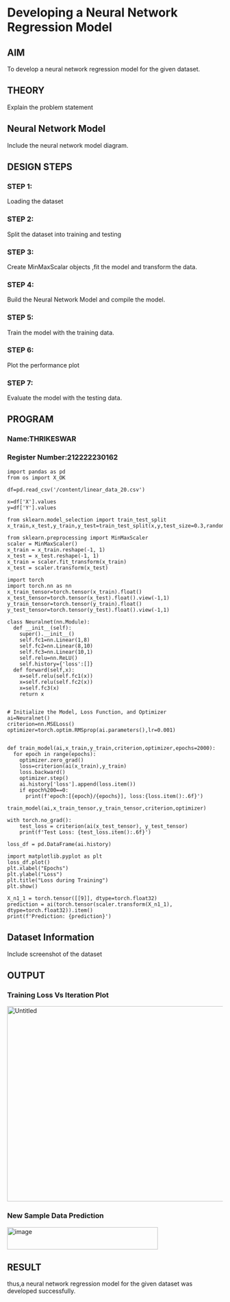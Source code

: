 # Developing a Neural Network Regression Model

## AIM

To develop a neural network regression model for the given dataset.

## THEORY

Explain the problem statement

## Neural Network Model

Include the neural network model diagram.

## DESIGN STEPS

### STEP 1:

Loading the dataset

### STEP 2:

Split the dataset into training and testing

### STEP 3:

Create MinMaxScalar objects ,fit the model and transform the data.

### STEP 4:

Build the Neural Network Model and compile the model.

### STEP 5:

Train the model with the training data.

### STEP 6:

Plot the performance plot

### STEP 7:

Evaluate the model with the testing data.

## PROGRAM
### Name:THRIKESWAR
### Register Number:212222230162
```
import pandas as pd
from os import X_OK

df=pd.read_csv('/content/linear_data_20.csv')

x=df['X'].values
y=df['Y'].values

from sklearn.model_selection import train_test_split
x_train,x_test,y_train,y_test=train_test_split(x,y,test_size=0.3,random_state=30);

from sklearn.preprocessing import MinMaxScaler
scaler = MinMaxScaler()
x_train = x_train.reshape(-1, 1)
x_test = x_test.reshape(-1, 1)
x_train = scaler.fit_transform(x_train)
x_test = scaler.transform(x_test)

import torch
import torch.nn as nn
x_train_tensor=torch.tensor(x_train).float()
x_test_tensor=torch.tensor(x_test).float().view(-1,1)
y_train_tensor=torch.tensor(y_train).float()
y_test_tensor=torch.tensor(y_test).float().view(-1,1)

class Neuralnet(nn.Module):
  def __init__(self):
    super().__init__()
    self.fc1=nn.Linear(1,8)
    self.fc2=nn.Linear(8,10)
    self.fc3=nn.Linear(10,1)
    self.relu=nn.ReLU()
    self.history={'loss':[]}
  def forward(self,x):
    x=self.relu(self.fc1(x))
    x=self.relu(self.fc2(x))
    x=self.fc3(x)
    return x


# Initialize the Model, Loss Function, and Optimizer
ai=Neuralnet()
criterion=nn.MSELoss()
optimizer=torch.optim.RMSprop(ai.parameters(),lr=0.001)


def train_model(ai,x_train,y_train,criterion,optimizer,epochs=2000):
  for epoch in range(epochs):
    optimizer.zero_grad()
    loss=criterion(ai(x_train),y_train)
    loss.backward()
    optimizer.step()
    ai.history['loss'].append(loss.item())
    if epoch%200==0:
      print(f'epoch:[{epoch}/{epochs}], loss:{loss.item():.6f}')

train_model(ai,x_train_tensor,y_train_tensor,criterion,optimizer)

with torch.no_grad():
    test_loss = criterion(ai(x_test_tensor), y_test_tensor)
    print(f'Test Loss: {test_loss.item():.6f}')

loss_df = pd.DataFrame(ai.history)

import matplotlib.pyplot as plt
loss_df.plot()
plt.xlabel("Epochs")
plt.ylabel("Loss")
plt.title("Loss during Training")
plt.show()

X_n1_1 = torch.tensor([[9]], dtype=torch.float32)
prediction = ai(torch.tensor(scaler.transform(X_n1_1), dtype=torch.float32)).item()
print(f'Prediction: {prediction}')

```
## Dataset Information

Include screenshot of the dataset

## OUTPUT

### Training Loss Vs Iteration Plot
<img width="571" height="455" alt="Untitled" src="https://github.com/user-attachments/assets/17dbf7a0-f6d9-41e2-862e-e4876b5799b8" />


### New Sample Data Prediction
<img width="352" height="52" alt="image" src="https://github.com/user-attachments/assets/75c182dc-cbc1-498b-95cf-2d50c3cc21d6" />


## RESULT
thus,a neural network regression model for the given dataset was developed successfully.
